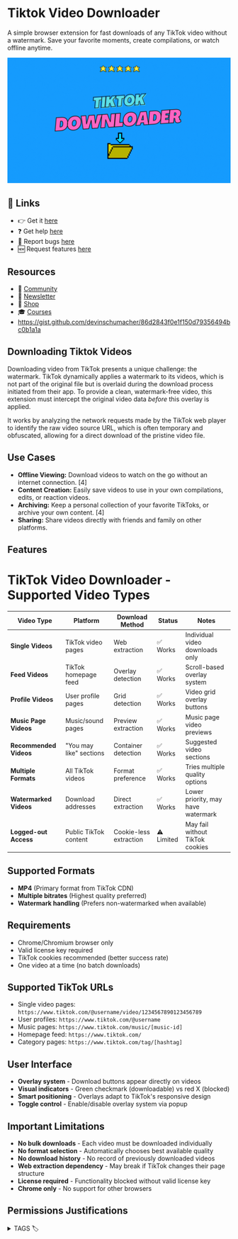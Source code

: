 # Tiktok Video Downloader

A simple browser extension for fast downloads of any TikTok video without a watermark. Save your favorite moments, create compilations, or watch offline anytime.

![tiktok video downloader](https://raw.githubusercontent.com/serpapps/tiktok-video-downloader/refs/heads/assets/images/tiktok-downloader.gif)

## 🔗 Links

- 👉 Get it [here](https://serp.ly/tiktok-video-downloader)
- ❓ Get help [here](https://github.com/orgs/serpapps/discussions/categories/faq)
- 🐛 Report bugs [here](https://github.com/serpapps/tiktok-video-downloader/issues)
- 🆕 Request features [here](https://github.com/serpapps/tiktok-video-downloader/issues)

## Resources

- 💬 [Community](https://serp.ly/@serp/community)
- 💌 [Newsletter](https://serp.ly/@serp/email)
- 🛒 [Shop](https://serp.ly/@serp/store)
- 🎓 [Courses](https://serp.ly/@serp/courses)
- https://gist.github.com/devinschumacher/86d2843f0e1f150d79356494bc0b1a1a

## Downloading Tiktok Videos

Downloading video from TikTok presents a unique challenge: the watermark. TikTok dynamically applies a watermark to its videos, which is not part of the original file but is overlaid during the download process initiated from their app. To provide a clean, watermark-free video, this extension must intercept the original video data *before* this overlay is applied. 

It works by analyzing the network requests made by the TikTok web player to identify the raw video source URL, which is often temporary and obfuscated, allowing for a direct download of the pristine video file.



## Use Cases

- **Offline Viewing:** Download videos to watch on the go without an internet connection. [4]
- **Content Creation:** Easily save videos to use in your own compilations, edits, or reaction videos.
- **Archiving:** Keep a personal collection of your favorite TikToks, or archive your own content. [4]
- **Sharing:** Share videos directly with friends and family on other platforms.

## Features

# TikTok Video Downloader - Supported Video Types

| Video Type             | Platform                | Download Method        | Status     | Notes                              |
| ---------------------- | ----------------------- | ---------------------- | ---------- | ---------------------------------- |
| **Single Videos**      | TikTok video pages      | Web extraction         | ✅ Works   | Individual video downloads only    |
| **Feed Videos**        | TikTok homepage feed    | Overlay detection      | ✅ Works   | Scroll-based overlay system        |
| **Profile Videos**     | User profile pages      | Grid detection         | ✅ Works   | Video grid overlay buttons         |
| **Music Page Videos**  | Music/sound pages       | Preview extraction     | ✅ Works   | Music page video previews          |
| **Recommended Videos** | "You may like" sections | Container detection    | ✅ Works   | Suggested video sections           |
| **Multiple Formats**   | All TikTok videos       | Format preference      | ✅ Works   | Tries multiple quality options     |
| **Watermarked Videos** | Download addresses      | Direct extraction      | ✅ Works   | Lower priority, may have watermark |
| **Logged-out Access**  | Public TikTok content   | Cookie-less extraction | ⚠️ Limited | May fail without TikTok cookies    |

## Supported Formats

- **MP4** (Primary format from TikTok CDN)
- **Multiple bitrates** (Highest quality preferred)
- **Watermark handling** (Prefers non-watermarked when available)

## Requirements

- Chrome/Chromium browser only
- Valid license key required
- TikTok cookies recommended (better success rate)
- One video at a time (no batch downloads)

## Supported TikTok URLs

- Single video pages: `https://www.tiktok.com/@username/video/1234567890123456789`
- User profiles: `https://www.tiktok.com/@username`
- Music pages: `https://www.tiktok.com/music/[music-id]`
- Homepage feed: `https://www.tiktok.com/`
- Category pages: `https://www.tiktok.com/tag/[hashtag]`

## User Interface

- **Overlay system** - Download buttons appear directly on videos
- **Visual indicators** - Green checkmark (downloadable) vs red X (blocked)
- **Smart positioning** - Overlays adapt to TikTok's responsive design
- **Toggle control** - Enable/disable overlay system via popup

## Important Limitations

- **No bulk downloads** - Each video must be downloaded individually
- **No format selection** - Automatically chooses best available quality
- **No download history** - No record of previously downloaded videos
- **Web extraction dependency** - May break if TikTok changes their page structure
- **License required** - Functionality blocked without valid license key
- **Chrome only** - No support for other browsers


<!-- ## Screenshots -->

<!-- ## Videos -->


## Permissions Justifications


<details>
  <summary> TAGS 🏷️ </summary>

- how to download all your tiktok videos at once
- how to download saved tiktok videos
- how to download tiktok audio
- how to download tiktok on android phone
- how to download tiktok profile picture
- how to download tiktok sounds
- how to download tiktok video from link
- how to download tiktok videos
- how to download tiktok videos on pc
- how to download tiktok videos without watermark
- how to use vpn to download tiktok
- tiktok audio downloader
- tiktok downloader
- tiktok downloader extension
- tiktok downloader hd
- tiktok downloader mp3
- tiktok downloader no watermark
- tiktok downloader online
- tiktok link downloader
- tiktok live downloader
- tiktok pfp downloader
- tiktok photo downloader
- tiktok profile picture downloader
- tiktok slideshow downloader
- tiktok story downloader
- tiktok video downloader

</details>
